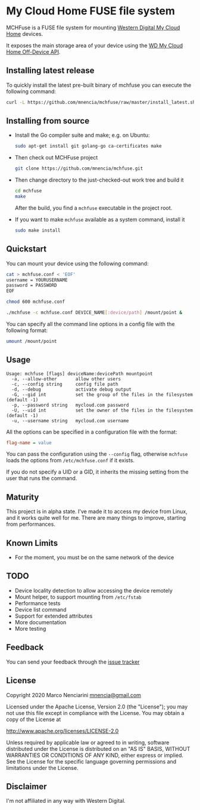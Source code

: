# My Cloud Home FUSE file system

MCHFuse is a FUSE file system for mounting [Western Digital My Cloud Home](https://www.mycloud.com) devices.

It exposes the main storage area of your device using the
[WD My Cloud Home Off-Device API](https://developer.westerndigital.com/develop/wd-my-cloud-home/api.html).

## Installing latest release

To quickly install the latest pre-built binary of mchfuse you can execute the following command:

``` sh
curl -L https://github.com/mnencia/mchfuse/raw/master/install_latest.sh | sudo sh
```

## Installing from source

* Install the Go compiler suite and make; e.g. on Ubuntu:

  ``` sh
  sudo apt-get install git golang-go ca-certificates make
  ```

* Then check out MCHFuse project

  ``` sh
  git clone https://github.com/mnencia/mchfuse.git
  ```

* Then change directory to the just-checked-out work tree and build it

  ``` sh
  cd mchfuse
  make
  ```

  After the build, you find a `mchfuse` executable in the project root.

* If you want to make `mchfuse` available as a system command, install it

  ``` sh
  sudo make install
  ```

## Quickstart

You can mount your device using the following command:

``` sh
cat > mchfuse.conf < 'EOF'
username = YOURUSERNAME
password = PASSWORD
EOF

chmod 600 mchfuse.conf

./mchfuse -c mchfuse.conf DEVICE_NAME[:device/path] /mount/point &
```

You can specify all the command line options in a config file with the following format:

``` sh
umount /mount/point
```

## Usage

``` plain
Usage: mchfuse [flags] deviceName:devicePath mountpoint
  -a, --allow-other       allow other users
  -c, --config string     config file path
  -d, --debug             activate debug output
  -G, --gid int           set the group of the files in the filesystem (default -1)
  -p, --password string   mycloud.com password
  -U, --uid int           set the owner of the files in the filesystem (default -1)
  -u, --username string   mycloud.com username
```

All the options can be specified in a configuration file with the format:

``` ini
flag-name = value
```

You can pass the configuration using the `--config` flag, otherwise `mchfuse`
loads the options from `/etc/mchfuse.conf` if it exists.

If you do not specify a UID or a GID, it inherits the missing setting from the
user that runs the command.

## Maturity

This project is in alpha state. I've made it to access my device from Linux,
and it works quite well for me. There are many things to improve, starting
from performances.

## Known Limits

* For the moment, you must be on the same network of the device

## TODO

* Device locality detection to allow accessing the device remotely
* Mount helper, to support mounting from `/etc/fstab`
* Performance tests
* Device list command
* Support for extended attributes
* More documentation
* More testing

## Feedback

You can send your feedback through the [issue tracker](https://github.com/mnencia/mchfs)

## License

Copyright 2020 Marco Nenciarini <mnencia@gmail.com>

Licensed under the Apache License, Version 2.0 (the "License");
you may not use this file except in compliance with the License.
You may obtain a copy of the License at

  <http://www.apache.org/licenses/LICENSE-2.0>

Unless required by applicable law or agreed to in writing, software
distributed under the License is distributed on an "AS IS" BASIS,
WITHOUT WARRANTIES OR CONDITIONS OF ANY KIND, either express or implied.
See the License for the specific language governing permissions and
limitations under the License.

## Disclaimer

I'm not affiliated in any way with Western Digital.
